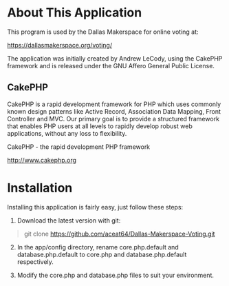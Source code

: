 About This Application
======================

This program is used by the Dallas Makerspace for online voting at:

https://dallasmakerspace.org/voting/

The application was initially created by Andrew LeCody, using the CakePHP framework and is released under the GNU Affero General Public License.

CakePHP
-------

CakePHP is a rapid development framework for PHP which uses commonly known design patterns like Active Record, Association Data Mapping, Front Controller and MVC. Our primary goal is to provide a structured framework that enables PHP users at all levels to rapidly develop robust web applications, without any loss to flexibility.

CakePHP - the rapid development PHP framework

http://www.cakephp.org

Installation
============
Installing this application is fairly easy, just follow these steps:

1. Download the latest version with git:
> git clone https://github.com/aceat64/Dallas-Makerspace-Voting.git

2. In the app/config directory, rename core.php.default and database.php.default to core.php and database.php.default respectively.

3. Modify the core.php and database.php files to suit your environment.
